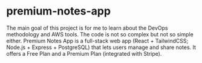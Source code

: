 # premium-notes-app
The main goal of this project is for me to learn about the DevOps methodology and AWS tools. The code is not so complex but not so simple either. Premium Notes App is a full-stack web app (React + TailwindCSS; Node.js + Express + PostgreSQL) that lets users manage and share notes. It offers a Free Plan and a Premium Plan (integrated with Stripe).

